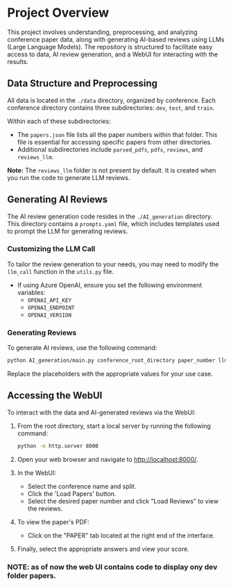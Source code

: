 

# Project Overview

This project involves understanding, preprocessing, and analyzing conference paper data, along with generating AI-based reviews using LLMs (Large Language Models). The repository is structured to facilitate easy access to data, AI review generation, and a WebUI for interacting with the results.

## Data Structure and Preprocessing

All data is located in the `./data` directory, organized by conference. Each conference directory contains three subdirectories: `dev`, `test`, and `train`. 

Within each of these subdirectories:
- The `papers.json` file lists all the paper numbers within that folder. This file is essential for accessing specific papers from other directories.
- Additional subdirectories include `parsed_pdfs`, `pdfs`, `reviews`, and `reviews_llm`. 

**Note:** The `reviews_llm` folder is not present by default. It is created when you run the code to generate LLM reviews.

## Generating AI Reviews

The AI review generation code resides in the `./AI_generation` directory. This directory contains a `prompts.yaml` file, which includes templates used to prompt the LLM for generating reviews.

### Customizing the LLM Call

To tailor the review generation to your needs, you may need to modify the `llm_call` function in the `utils.py` file. 

- If using Azure OpenAI, ensure you set the following environment variables:
  - `OPENAI_API_KEY`
  - `OPENAI_ENDPOINT`
  - `OPENAI_VERSION`

### Generating Reviews

To generate AI reviews, use the following command:

```bash
python AI_generation/main.py conference_root_directory paper_number llm_name prompt_template_name
```

Replace the placeholders with the appropriate values for your use case.

## Accessing the WebUI

To interact with the data and AI-generated reviews via the WebUI:

1. From the root directory, start a local server by running the following command:

   ```bash
   python -m http.server 8000
   ```

2. Open your web browser and navigate to [http://localhost:8000/](http://localhost:8000/).

3. In the WebUI:
   - Select the conference name and split.
   - Click the 'Load Papers' button.
   - Select the desired paper number and click "Load Reviews" to view the reviews.

4. To view the paper's PDF:
   - Click on the "PAPER" tab located at the right end of the interface.

5. Finally, select the appropriate answers and view your score.

### NOTE: as of now the web UI contains code to display ony dev folder papers.